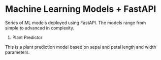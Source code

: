 # Machine Learning Models + FastAPI 
Series of ML models deployed using FastAPI. The models range from simple to advanced in complexity.

1. Plant Predictor 

This is a plant prediction model based on sepal and petal length and width parameters. 
